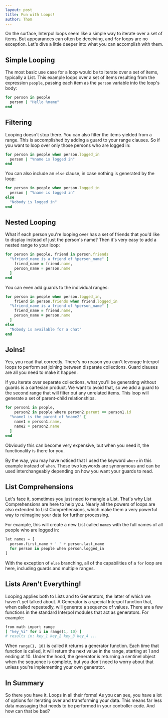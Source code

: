 ```yaml
---
layout: post
title: Fun with Loops!
author: Thom
---
```

On the surface, Interpol loops seem like a simple way to iterate over a set of items.  But appearances can often be deceiving, and `for` loops are no exception.  Let's dive a little deeper into what you can accomplish with them.

## Simple Looping
The most basic use case for a loop would be to iterate over a set of items, typically a List.  This example loops over a set of items resulting from the expression `people`, passing each item as the `person` variable into the loop's body:

```ruby
for person in people
  person | "Hello %name"
end
```

## Filtering
Looping doesn't stop there.  You can also filter the items yielded from a range.  This is accomplished by adding a guard to your range clauses.  So if you want to loop over only those persons who are logged in:

```ruby
for person in people when person.logged_in
  person | "%name is logged in"
end
```

You can also include an `else` clause, in case nothing is generated by the loop:

```ruby
for person in people when person.logged_in
  person | "%name is logged in"
else
  "Nobody is logged in"
end
```

## Nested Looping
What if each person you're looping over has a set of friends that you'd like to display instead of just the person's name?  Then it's very easy to add a nested range to your loop:

```ruby
for person in people, friend in person.friends
  "%friend_name is a friend of %person_name" [
    friend_name = friend.name,
    person_name = person.name
  ]
end
```

You can even add guards to the individual ranges:

```ruby
for person in people when person.logged_in, 
    friend in person.friends when friend.logged_in
  "%friend_name is a friend of %person_name" [
    friend_name = friend.name,
    person_name = person.name
  ]
else
  "Nobody is available for a chat"
end
```

## Joins!
Yes, you read that correctly.  There's no reason you can't leverage Interpol loops to perform set joining between disparate collections.  Guard clauses are all you need to make it happen.  

If you iterate over separate collections, what you'll be generating without guards is a cartesian product.  We want to avoid that, so we add a guard to the second range that will filter out any unrelated items.  This loop will generate a set of parent-child relationships.

```ruby
for person1 in people, 
    person2 in people where person2.parent == person1.id
  "%name1 is the parent of %name2" [
    name1 = person1.name,
    name2 = person2.name
  ]
end
```

Obviously this can become very expensive, but when you need it, the functionality is there for you.

By the way, you may have noticed that I used the keyword `where` in this example instead of `when`.  These two keywords are synonymous and can be used interchangeably depending on how you want your guards to read.

## List Comprehensions
Let's face it, sometimes you just need to mangle a List.  That's why List Comprehensions are here to help you.  Nearly all the powers of loops are also extended to List Comprehensions, which make them a very powerful way to reimagine your data for further processing.

For example, this will create a new List called `names` with the full names of all people who are logged in:

```python
let names = [
  person.first_name + ' ' + person.last_name
  for person in people when person.logged_in
]
```

With the exception of `else` branching, all of the capabilities of a `for` loop are here, including guards and multiple ranges.

## Lists Aren't Everything!
Looping applies both to Lists and to Generators, the latter of which we haven't yet talked about.  A Generator is a special Interpol function that, when called repeatedly, will generate a sequence of values.  There are a few functions in the standard Interpol modules that act as generators.  For example:

```ruby
from math import range
[ "key_%i" for i in range(1, 10) ]
# results in: key_1 key_2 key_3 key_4 ...
```

When `range(1, 10)` is called it returns a generator function.  Each time that function is called, it will return the next value in the range, starting at 1 and ending at 10.  Under the hood, the generator is returning a sentinel object when the sequence is complete, but you don't need to worry about that unless you're implementing your own generator.

## In Summary
So there you have it.  Loops in all their forms!  As you can see, you have a lot of options for iterating over and transforming your data.  This means far less data massaging that needs to be performed in your controller code.  And how can that be bad?
